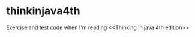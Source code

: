 thinkinjava4th
==============

Exercise and test code when I'm reading &lt;&lt;Thinking in java 4th edition>>